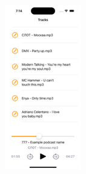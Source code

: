 #  <img src="https://github.com/YuriAndrianov/AerostatAudioPlayer/blob/main/Screenshot/Screenshot1.png" width="200" height="433"/>
